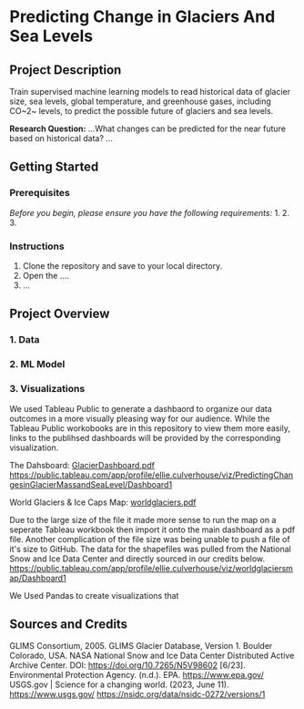 # Predicting Change in Glaciers And Sea Levels

## Project Description

Train supervised machine learning models to read historical data of glacier size, sea levels, global temperature, and greenhouse gases, including CO~2~ levels, to predict the possible future of glaciers and sea levels.

**Research Question:**
...What changes can be predicted for the near future based on historical data?
...

## Getting Started
### Prerequisites

*Before you begin, please ensure you have the following requirements:*
1.
2.
3.

### Instructions
1. Clone the repository and save to your local directory.
2. Open the ....
3. ...

## Project Overview

### 1. Data

### 2. ML Model

### 3. Visualizations
We used Tableau Public to generate a dashbaord to organize our data outcomes in a more visually pleasing way for our audience. While the Tableau Public workobooks are in this repository to view them more easily, links to the publihsed dashboards will be provided by the corresponding visualization.

The Dahsboard:
[GlacierDashboard.pdf](https://github.com/Ekenc/Project4/files/11715919/GlacierDashboard.pdf)
https://public.tableau.com/app/profile/ellie.culverhouse/viz/PredictingChangesinGlacierMassandSeaLevel/Dashboard1

World Glaciers & Ice Caps Map:
[worldglaciers.pdf](https://github.com/Ekenc/Project4/files/11715906/worldglaciers.pdf)

Due to the large size of the file it made more sense to run the map on a seperate Tableau workbook then import it onto the main dashboard as a pdf file. Another complication of the file size was being unable to push a file of it's size to GitHub. The data for the shapefiles was pulled from the National Snow and Ice Data Center and directly sourced in our credits below.
https://public.tableau.com/app/profile/ellie.culverhouse/viz/worldglaciersmap/Dashboard1

We Used Pandas to create visualizations that

## Sources and Credits
GLIMS Consortium, 2005. GLIMS Glacier Database, Version 1. Boulder Colorado, USA.  NASA National Snow and Ice Data Center Distributed Active Archive Center.  DOI: https://doi.org/10.7265/N5V98602  [6/23].
Environmental Protection Agency. (n.d.). EPA. https://www.epa.gov/ 
USGS.gov | Science for a changing world. (2023, June 11). https://www.usgs.gov/
https://nsidc.org/data/nsidc-0272/versions/1
